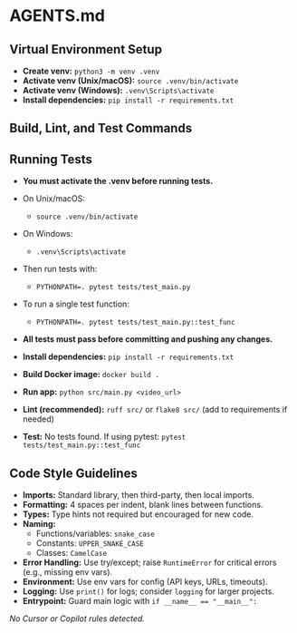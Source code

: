 # AGENTS.md

## Virtual Environment Setup
- **Create venv:** `python3 -m venv .venv`
- **Activate venv (Unix/macOS):** `source .venv/bin/activate`
- **Activate venv (Windows):** `.venv\Scripts\activate`
- **Install dependencies:** `pip install -r requirements.txt`

## Build, Lint, and Test Commands

## Running Tests
- **You must activate the .venv before running tests.**
- On Unix/macOS:
  - `source .venv/bin/activate`
- On Windows:
  - `.venv\Scripts\activate`
- Then run tests with:
  - `PYTHONPATH=. pytest tests/test_main.py`
- To run a single test function:
  - `PYTHONPATH=. pytest tests/test_main.py::test_func`
- **All tests must pass before committing and pushing any changes.**

- **Install dependencies:** `pip install -r requirements.txt`
- **Build Docker image:** `docker build .`
- **Run app:** `python src/main.py <video_url>`
- **Lint (recommended):** `ruff src/` or `flake8 src/` (add to requirements if needed)
- **Test:** No tests found. If using pytest: `pytest tests/test_main.py::test_func`

## Code Style Guidelines
- **Imports:** Standard library, then third-party, then local imports.
- **Formatting:** 4 spaces per indent, blank lines between functions.
- **Types:** Type hints not required but encouraged for new code.
- **Naming:**
  - Functions/variables: `snake_case`
  - Constants: `UPPER_SNAKE_CASE`
  - Classes: `CamelCase`
- **Error Handling:** Use try/except; raise `RuntimeError` for critical errors (e.g., missing env vars).
- **Environment:** Use env vars for config (API keys, URLs, timeouts).
- **Logging:** Use `print()` for logs; consider `logging` for larger projects.
- **Entrypoint:** Guard main logic with `if __name__ == "__main__":`

_No Cursor or Copilot rules detected._
